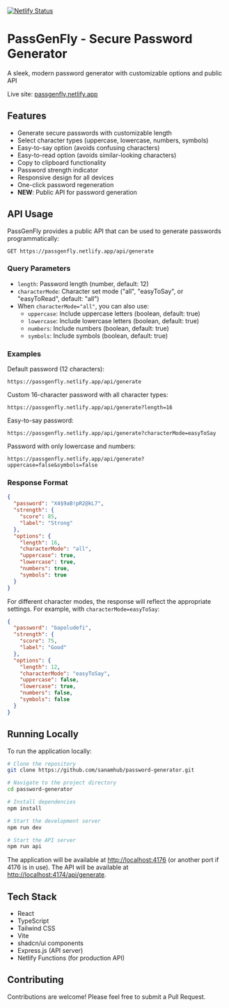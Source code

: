 [![Netlify Status](https://api.netlify.com/api/v1/badges/d7e4210e-05a7-4f98-adba-154a9ef643c1/deploy-status)](https://app.netlify.com/sites/passgenfly/deploys)

# PassGenFly - Secure Password Generator

A sleek, modern password generator with customizable options and public API

Live site: [passgenfly.netlify.app](https://passgenfly.netlify.app)

## Features

- Generate secure passwords with customizable length
- Select character types (uppercase, lowercase, numbers, symbols)
- Easy-to-say option (avoids confusing characters)
- Easy-to-read option (avoids similar-looking characters)
- Copy to clipboard functionality
- Password strength indicator
- Responsive design for all devices
- One-click password regeneration
- **NEW**: Public API for password generation

## API Usage

PassGenFly provides a public API that can be used to generate passwords programmatically:

```
GET https://passgenfly.netlify.app/api/generate
```

### Query Parameters

- `length`: Password length (number, default: 12)
- `characterMode`: Character set mode ("all", "easyToSay", or "easyToRead", default: "all")
- When `characterMode="all"`, you can also use:
  - `uppercase`: Include uppercase letters (boolean, default: true)
  - `lowercase`: Include lowercase letters (boolean, default: true)
  - `numbers`: Include numbers (boolean, default: true)
  - `symbols`: Include symbols (boolean, default: true)

### Examples

Default password (12 characters):

```
https://passgenfly.netlify.app/api/generate
```

Custom 16-character password with all character types:

```
https://passgenfly.netlify.app/api/generate?length=16
```

Easy-to-say password:

```
https://passgenfly.netlify.app/api/generate?characterMode=easyToSay
```

Password with only lowercase and numbers:

```
https://passgenfly.netlify.app/api/generate?uppercase=false&symbols=false
```

### Response Format

```json
{
  "password": "X4$9aB!pR2@kL7",
  "strength": {
    "score": 85,
    "label": "Strong"
  },
  "options": {
    "length": 16,
    "characterMode": "all",
    "uppercase": true,
    "lowercase": true,
    "numbers": true,
    "symbols": true
  }
}
```

For different character modes, the response will reflect the appropriate settings. For example, with `characterMode=easyToSay`:

```json
{
  "password": "bapoludefi",
  "strength": {
    "score": 75,
    "label": "Good"
  },
  "options": {
    "length": 12,
    "characterMode": "easyToSay",
    "uppercase": false,
    "lowercase": true,
    "numbers": false,
    "symbols": false
  }
}
```

## Running Locally

To run the application locally:

```sh
# Clone the repository
git clone https://github.com/sanamhub/password-generator.git

# Navigate to the project directory
cd password-generator

# Install dependencies
npm install

# Start the development server
npm run dev

# Start the API server
npm run api
```

The application will be available at <http://localhost:4176> (or another port if 4176 is in use).
The API will be available at <http://localhost:4174/api/generate>.

## Tech Stack

- React
- TypeScript
- Tailwind CSS
- Vite
- shadcn/ui components
- Express.js (API server)
- Netlify Functions (for production API)

## Contributing

Contributions are welcome! Please feel free to submit a Pull Request.
